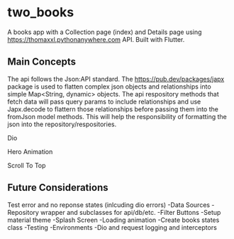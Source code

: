 # two_books

A books app with a Collection page (index) and Details page using https://thomaxxl.pythonanywhere.com API. Built with Flutter.
## Main Concepts

The api follows the Json:API standard. The https://pub.dev/packages/japx package is used to flatten complex json objects and relationships into simple Map<String, dynamic> objects. The api respository methods that fetch data will pass query params to include relationships and use Japx.decode to flattern those relationships before passing them into the fromJson model methods. This will help the responsibility of formatting the json into the repository/respositories.

Dio

Hero Animation

Scroll To Top

## Future Considerations

Test error and no reponse states (inlcuding dio errors)
-Data Sources - Repository wrapper and subclasses for api/db/etc.
-Filter Buttons
-Setup material theme
-Splash Screen
-Loading animation
-Create books states class
-Testing
-Environments
-Dio and request logging and interceptors
